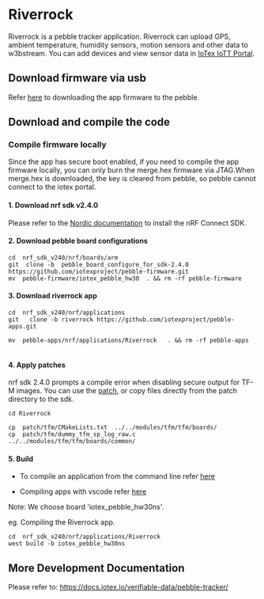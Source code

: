 # Riverrock

Riverrock is a pebble tracker application. Riverrock can upload GPS, ambient temperature, humidity sensors, motion sensors and other data to w3bstream. You can add devices and view sensor data in [IoTex IoTT Portal](https://app.iott.network/).

## Download firmware via usb

Refer [here](https://docs.iotex.io/machinefi/web3-smart-devices/pebble-tracker/firmware-update#offline-firmware-upgrade) to downloading the app firmware to the pebble.

## Download and compile the code

### Compile firmware locally

Since the app has secure boot enabled, if you need to compile the app firmware locally, you can only burn the merge.hex firmware via JTAG.When merge.hex is downloaded, the key is cleared from pebble, so pebble cannot connect to the iotex portal.

#### 1. Download nrf sdk v2.4.0

Please refer to the [Nordic documentation](https://developer.nordicsemi.com/nRF_Connect_SDK/doc/latest/nrf/installation/assistant.html) to install the nRF Connect SDK.

#### 2. Download pebble board configurations

```shell
cd  nrf_sdk_v240/nrf/boards/arm
git  clone -b  pebble_board_configure_for_sdk-2.4.0   https://github.com/iotexproject/pebble-firmware.git
mv  pebble-firmware/iotex_pebble_hw30  . && rm -rf pebble-firmware
```

#### 3. Download riverrock app

```shell
cd  nrf_sdk_v240/nrf/applications
git   clone -b riverrock https://github.com/iotexproject/pebble-apps.git

mv  pebble-apps/nrf/applications/Riverrock   . && rm -rf pebble-apps


```

#### 4. Apply patches

nrf sdk 2.4.0 prompts a compile error when disabling secure output for TF-M images. You can use the [patch](https://github.com/nrfconnect/sdk-nrf/pull/11886), or copy files directly from the patch directory to the sdk. 

```shell
cd Riverrock  

cp  patch/tfm/CMakeLists.txt  ../../modules/tfm/tfm/boards/
cp  patch/tfm/dummy_tfm_sp_log_raw.c   ../../modules/tfm/tfm/boards/common/

```

#### 5. Build

* To compile an application from the command line refer [here](https://developer.nordicsemi.com/nRF_Connect_SDK/doc/latest/nrf/config_and_build/programming.html)

* Compiling apps with vscode refer [here](https://www.nordicsemi.com/Products/Development-tools/nRF-Connect-for-VS-Code)

Note: We choose board 'iotex_pebble_hw30ns'.

eg.  Compiling the Riverrock app.

```shell
cd  nrf_sdk_v240/nrf/applications/Riverrock
west build -b iotex_pebble_hw30ns
```

## More Development Documentation

Please refer to: https://docs.iotex.io/verifiable-data/pebble-tracker/

